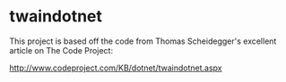 twaindotnet
===========

This project is based off the code from Thomas Scheidegger's excellent article on The Code Project:

http://www.codeproject.com/KB/dotnet/twaindotnet.aspx